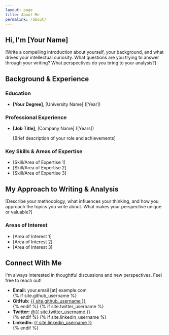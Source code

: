```yaml
---
layout: page
title: About Me
permalink: /about/
---
```


<div class="content-card">
  <!-- Optional: Uncomment if you add a profile photo -->
  <!-- <img src="{{ '/assets/images/profile.jpg' | relative_url }}" alt="Your Name" class="profile-image" width="150" height="150"> -->
  
  <h2>Hi, I'm [Your Name]</h2>
  
  <p>[Write a compelling introduction about yourself, your background, and what drives your intellectual curiosity. What questions are you trying to answer through your writing? What perspectives do you bring to your analysis?]</p>
</div>

<div class="content-card">
  <h2>Background & Experience</h2>
  
  <h3>Education</h3>
  <ul>
    <li><strong>[Your Degree]</strong>, [University Name] ([Year])</li>
    <!-- Add more education items as needed -->
  </ul>
  
  <h3>Professional Experience</h3>
  <ul>
    <li>
      <strong>[Job Title]</strong>, [Company Name] ([Years])
      <p>[Brief description of your role and achievements]</p>
    </li>
    <!-- Add more experience items as needed -->
  </ul>
  
  <h3>Key Skills & Areas of Expertise</h3>
  <ul>
    <li>[Skill/Area of Expertise 1]</li>
    <li>[Skill/Area of Expertise 2]</li>
    <li>[Skill/Area of Expertise 3]</li>
    <!-- Add more skills as needed -->
  </ul>
</div>

<div class="content-card">
  <h2>My Approach to Writing & Analysis</h2>
  
  <p>[Describe your methodology, what influences your thinking, and how you approach the topics you write about. What makes your perspective unique or valuable?]</p>
  
  <h3>Areas of Interest</h3>
  <ul>
    <li>[Area of Interest 1]</li>
    <li>[Area of Interest 2]</li>
    <li>[Area of Interest 3]</li>
    <!-- Add more areas as needed -->
  </ul>
</div>

<div class="content-card">
  <h2>Connect With Me</h2>
  
  <p>I'm always interested in thoughtful discussions and new perspectives. Feel free to reach out!</p>
  
  <ul>
    <li><strong>Email:</strong> your.email [at] example.com</li>
    {% if site.github_username %}
    <li><strong>GitHub:</strong> <a href="https://github.com/{{ site.github_username }}" target="_blank">{{ site.github_username }}</a></li>
    {% endif %}
    {% if site.twitter_username %}
    <li><strong>Twitter:</strong> <a href="https://twitter.com/{{ site.twitter_username }}" target="_blank">@{{ site.twitter_username }}</a></li>
    {% endif %}
    {% if site.linkedin_username %}
    <li><strong>LinkedIn:</strong> <a href="https://www.linkedin.com/in/{{ site.linkedin_username }}" target="_blank">{{ site.linkedin_username }}</a></li>
    {% endif %}
    <!-- Add more contact methods as needed -->
  </ul>
</div>
